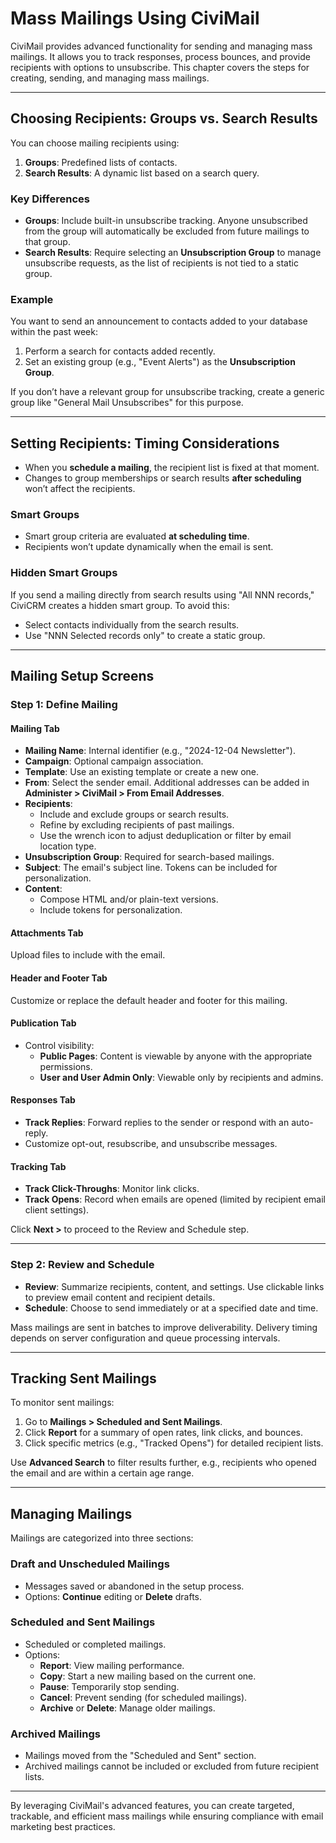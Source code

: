 # Mass Mailings Using CiviMail

CiviMail provides advanced functionality for sending and managing mass mailings. It allows you to track responses, process bounces, and provide recipients with options to unsubscribe. This chapter covers the steps for creating, sending, and managing mass mailings.

---

## Choosing Recipients: Groups vs. Search Results

You can choose mailing recipients using:

1. **Groups**: Predefined lists of contacts.
2. **Search Results**: A dynamic list based on a search query.

### Key Differences

- **Groups**: Include built-in unsubscribe tracking. Anyone unsubscribed from the group will automatically be excluded from future mailings to that group.
- **Search Results**: Require selecting an **Unsubscription Group** to manage unsubscribe requests, as the list of recipients is not tied to a static group.

### Example
You want to send an announcement to contacts added to your database within the past week:
1. Perform a search for contacts added recently.
2. Set an existing group (e.g., "Event Alerts") as the **Unsubscription Group**.

If you don’t have a relevant group for unsubscribe tracking, create a generic group like "General Mail Unsubscribes" for this purpose.

---

## Setting Recipients: Timing Considerations

- When you **schedule a mailing**, the recipient list is fixed at that moment. 
- Changes to group memberships or search results **after scheduling** won’t affect the recipients.

### Smart Groups

- Smart group criteria are evaluated **at scheduling time**.
- Recipients won’t update dynamically when the email is sent.

### Hidden Smart Groups

If you send a mailing directly from search results using "All NNN records," CiviCRM creates a hidden smart group. To avoid this:
- Select contacts individually from the search results.
- Use "NNN Selected records only" to create a static group.

---

## Mailing Setup Screens

### Step 1: Define Mailing

#### Mailing Tab

- **Mailing Name**: Internal identifier (e.g., "2024-12-04 Newsletter").
- **Campaign**: Optional campaign association.
- **Template**: Use an existing template or create a new one.
- **From**: Select the sender email. Additional addresses can be added in **Administer > CiviMail > From Email Addresses**.
- **Recipients**: 
  - Include and exclude groups or search results.
  - Refine by excluding recipients of past mailings.
  - Use the wrench icon to adjust deduplication or filter by email location type.
- **Unsubscription Group**: Required for search-based mailings.
- **Subject**: The email's subject line. Tokens can be included for personalization.
- **Content**:
  - Compose HTML and/or plain-text versions.
  - Include tokens for personalization.

#### Attachments Tab

Upload files to include with the email.

#### Header and Footer Tab

Customize or replace the default header and footer for this mailing.

#### Publication Tab

- Control visibility:
  - **Public Pages**: Content is viewable by anyone with the appropriate permissions.
  - **User and User Admin Only**: Viewable only by recipients and admins.

#### Responses Tab

- **Track Replies**: Forward replies to the sender or respond with an auto-reply.
- Customize opt-out, resubscribe, and unsubscribe messages.

#### Tracking Tab

- **Track Click-Throughs**: Monitor link clicks.
- **Track Opens**: Record when emails are opened (limited by recipient email client settings).

Click **Next >** to proceed to the Review and Schedule step.

---

### Step 2: Review and Schedule

- **Review**: Summarize recipients, content, and settings. Use clickable links to preview email content and recipient details.
- **Schedule**: Choose to send immediately or at a specified date and time.

Mass mailings are sent in batches to improve deliverability. Delivery timing depends on server configuration and queue processing intervals.

---

## Tracking Sent Mailings

To monitor sent mailings:

1. Go to **Mailings > Scheduled and Sent Mailings**.
2. Click **Report** for a summary of open rates, link clicks, and bounces.
3. Click specific metrics (e.g., "Tracked Opens") for detailed recipient lists.

Use **Advanced Search** to filter results further, e.g., recipients who opened the email and are within a certain age range.

---

## Managing Mailings

Mailings are categorized into three sections:

### Draft and Unscheduled Mailings

- Messages saved or abandoned in the setup process.
- Options: **Continue** editing or **Delete** drafts.

### Scheduled and Sent Mailings

- Scheduled or completed mailings.
- Options:
  - **Report**: View mailing performance.
  - **Copy**: Start a new mailing based on the current one.
  - **Pause**: Temporarily stop sending.
  - **Cancel**: Prevent sending (for scheduled mailings).
  - **Archive** or **Delete**: Manage older mailings.

### Archived Mailings
- Mailings moved from the "Scheduled and Sent" section.
- Archived mailings cannot be included or excluded from future recipient lists.

---

By leveraging CiviMail's advanced features, you can create targeted, trackable, and efficient mass mailings while ensuring compliance with email marketing best practices.
